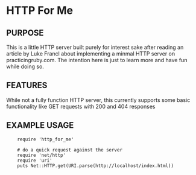 HTTP For Me
===========

PURPOSE
-------
This is a little HTTP server built purely for interest sake after reading an article by Luke Francl about implementing a minmal HTTP server 
on practicingruby.com. The intention here is just to learn more and have fun while doing so.

FEATURES
--------
While not a fully function HTTP server, this currently supports some basic functionality like GET requests with 200 and 404 responses


EXAMPLE USAGE
-------------
		require 'http_for_me'

		# do a quick request against the server
		require 'net/http'
		require 'uri'
		puts Net::HTTP.get(URI.parse(http://localhost/index.html))